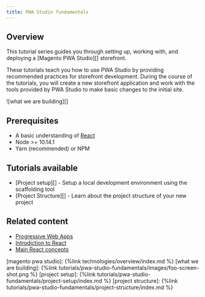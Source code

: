```yaml
---
title: PWA Studio fundamentals
---
```


## Overview

This tutorial series guides you through setting up, working with, and deploying a [Magento PWA Studio][] storefront.

These tutorials teach you how to use PWA Studio by providing recommended practices for storefront development.
During the course of the tutorials, you will create a new storefront application and work with the tools provided by PWA Studio to make basic changes to the initial site.

![what we are building][]

## Prerequisites

-   A basic understanding of [React][]
-   Node >= 10.14.1
-   Yarn (recommended) or NPM

## Tutorials available

-   [Project setup][] - Setup a local development environment using the scaffolding tool
-   [Project Structure][] - Learn about the project structure of your new project

## Related content

-   [Progressive Web Apps](https://developers.google.com/web/progressive-web-apps)
-   [Introdiction to React](https://reactjs.org/tutorial/tutorial.html)
-   [Main React concepts](https://reactjs.org/docs/hello-world.html)

[magento pwa studio]: {%link technologies/overview/index.md %}
[what we are building]: {%link tutorials/pwa-studio-fundamentals/images/foo-screen-shot.png %}
[project setup]: {%link tutorials/pwa-studio-fundamentals/project-setup/index.md %}
[project structure]: {%link tutorials/pwa-studio-fundamentals/project-structure/index.md %}

[react]: https://reactjs.org/
